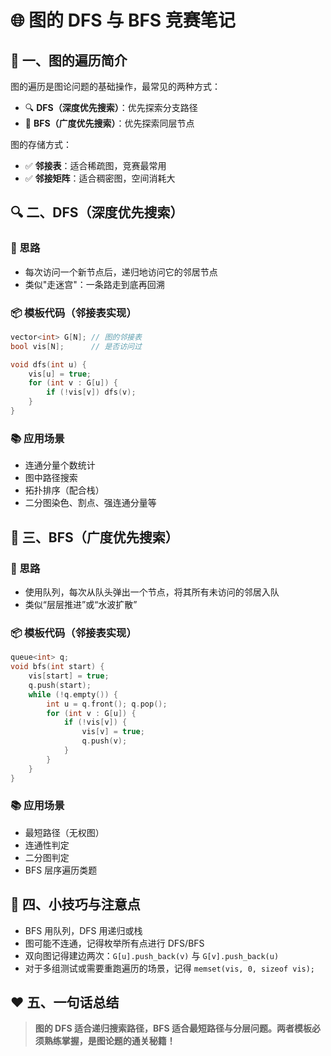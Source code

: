 # 🌐 图的 DFS 与 BFS 竞赛笔记

## 📌 一、图的遍历简介

图的遍历是图论问题的基础操作，最常见的两种方式：

- 🔍 **DFS（深度优先搜索）**：优先探索分支路径
- 🔁 **BFS（广度优先搜索）**：优先探索同层节点

图的存储方式：

- ✅ **邻接表**：适合稀疏图，竞赛最常用
- ✅ **邻接矩阵**：适合稠密图，空间消耗大

## 🔍 二、DFS（深度优先搜索）

### 🧠 思路

- 每次访问一个新节点后，递归地访问它的邻居节点
- 类似"走迷宫"：一条路走到底再回溯

### 📦 模板代码（邻接表实现）

```c++
vector<int> G[N]; // 图的邻接表
bool vis[N];      // 是否访问过

void dfs(int u) {
    vis[u] = true;
    for (int v : G[u]) {
        if (!vis[v]) dfs(v);
    }
}
```

### 📚 应用场景

- 连通分量个数统计
- 图中路径搜索
- 拓扑排序（配合栈）
- 二分图染色、割点、强连通分量等

## 🔁 三、BFS（广度优先搜索）

### 🧠 思路

- 使用队列，每次从队头弹出一个节点，将其所有未访问的邻居入队
- 类似“层层推进”或“水波扩散”

### 📦 模板代码（邻接表实现）

```c++
queue<int> q;
void bfs(int start) {
    vis[start] = true;
    q.push(start);
    while (!q.empty()) {
        int u = q.front(); q.pop();
        for (int v : G[u]) {
            if (!vis[v]) {
                vis[v] = true;
                q.push(v);
            }
        }
    }
}
```

### 📚 应用场景

- 最短路径（无权图）
- 连通性判定
- 二分图判定
- BFS 层序遍历类题

## 📘 四、小技巧与注意点

- BFS 用队列，DFS 用递归或栈
- 图可能不连通，记得枚举所有点进行 DFS/BFS
- 双向图记得建边两次：`G[u].push_back(v)` 与 `G[v].push_back(u)`
- 对于多组测试或需要重跑遍历的场景，记得 `memset(vis, 0, sizeof vis);`

## ❤️ 五、一句话总结

> **图的 DFS 适合递归搜索路径，BFS 适合最短路径与分层问题。两者模板必须熟练掌握，是图论题的通关秘籍！**

